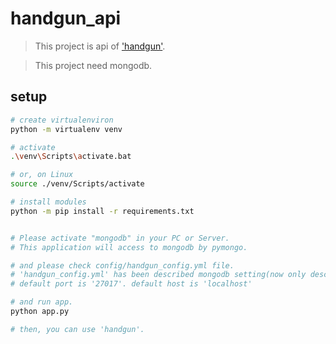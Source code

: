# handgun_api

> This project is api of ['handgun'](https://github.com/LTKSK/handgun).

> This project need mongodb.

## setup

``` bash
# create virtualenviron
python -m virtualenv venv

# activate
.\venv\Scripts\activate.bat

# or, on Linux
source ./venv/Scripts/activate

# install modules
python -m pip install -r requirements.txt


# Please activate "mongodb" in your PC or Server.
# This application will access to mongodb by pymongo.

# and please check config/handgun_config.yml file.
# 'handgun_config.yml' has been described mongodb setting(now only described 'port' and 'host')
# default port is '27017'. default host is 'localhost'

# and run app.
python app.py

# then, you can use 'handgun'.
```